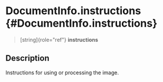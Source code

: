 DocumentInfo.instructions {#DocumentInfo.instructions}
=========================

> [string]{role="ref"} **instructions**

Description
-----------

Instructions for using or processing the image.

